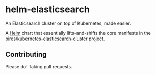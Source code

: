 # helm-elasticsearch

An Elasticsearch cluster on top of Kubernetes, made easier.

A [Helm](https://github.com/kubernetes/helm) chart that essentially lifts-and-shifts the core manifests in the [pires/kubernetes-elasticsearch-cluster](https://github.com/pires/kubernetes-elasticsearch-cluster) project.

## Contributing

Please do! Taking pull requests.
